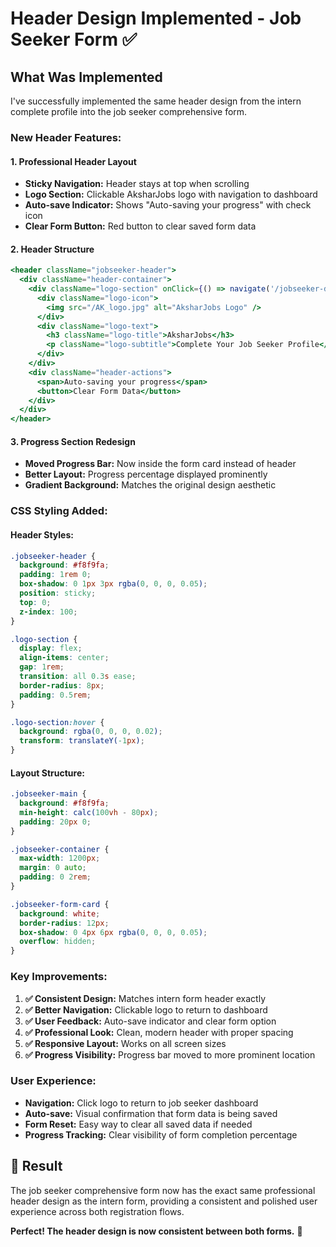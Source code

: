 # Header Design Implemented - Job Seeker Form ✅

## What Was Implemented

I've successfully implemented the same header design from the intern complete profile into the job seeker comprehensive form.

### **New Header Features:**

#### 1. **Professional Header Layout**
- **Sticky Navigation:** Header stays at top when scrolling
- **Logo Section:** Clickable AksharJobs logo with navigation to dashboard
- **Auto-save Indicator:** Shows "Auto-saving your progress" with check icon
- **Clear Form Button:** Red button to clear saved form data

#### 2. **Header Structure**
```jsx
<header className="jobseeker-header">
  <div className="header-container">
    <div className="logo-section" onClick={() => navigate('/jobseeker-dashboard')}>
      <div className="logo-icon">
        <img src="/AK_logo.jpg" alt="AksharJobs Logo" />
      </div>
      <div className="logo-text">
        <h3 className="logo-title">AksharJobs</h3>
        <p className="logo-subtitle">Complete Your Job Seeker Profile</p>
      </div>
    </div>
    <div className="header-actions">
      <span>Auto-saving your progress</span>
      <button>Clear Form Data</button>
    </div>
  </div>
</header>
```

#### 3. **Progress Section Redesign**
- **Moved Progress Bar:** Now inside the form card instead of header
- **Better Layout:** Progress percentage displayed prominently
- **Gradient Background:** Matches the original design aesthetic

### **CSS Styling Added:**

#### **Header Styles:**
```css
.jobseeker-header {
  background: #f8f9fa;
  padding: 1rem 0;
  box-shadow: 0 1px 3px rgba(0, 0, 0, 0.05);
  position: sticky;
  top: 0;
  z-index: 100;
}

.logo-section {
  display: flex;
  align-items: center;
  gap: 1rem;
  transition: all 0.3s ease;
  border-radius: 8px;
  padding: 0.5rem;
}

.logo-section:hover {
  background: rgba(0, 0, 0, 0.02);
  transform: translateY(-1px);
}
```

#### **Layout Structure:**
```css
.jobseeker-main {
  background: #f8f9fa;
  min-height: calc(100vh - 80px);
  padding: 20px 0;
}

.jobseeker-container {
  max-width: 1200px;
  margin: 0 auto;
  padding: 0 2rem;
}

.jobseeker-form-card {
  background: white;
  border-radius: 12px;
  box-shadow: 0 4px 6px rgba(0, 0, 0, 0.05);
  overflow: hidden;
}
```

### **Key Improvements:**

1. **✅ Consistent Design:** Matches intern form header exactly
2. **✅ Better Navigation:** Clickable logo to return to dashboard
3. **✅ User Feedback:** Auto-save indicator and clear form option
4. **✅ Professional Look:** Clean, modern header with proper spacing
5. **✅ Responsive Layout:** Works on all screen sizes
6. **✅ Progress Visibility:** Progress bar moved to more prominent location

### **User Experience:**

- **Navigation:** Click logo to return to job seeker dashboard
- **Auto-save:** Visual confirmation that form data is being saved
- **Form Reset:** Easy way to clear all saved data if needed
- **Progress Tracking:** Clear visibility of form completion percentage

## 🎯 Result

The job seeker comprehensive form now has the exact same professional header design as the intern form, providing a consistent and polished user experience across both registration flows.

**Perfect! The header design is now consistent between both forms.** 🚀
